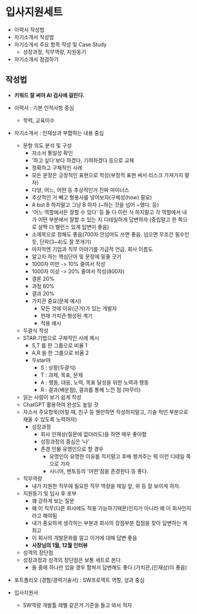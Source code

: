 # 입사지원세트
- 이력서 작성법
- 자기소개서 작성법
- 자기소개서 주요 항목 작성 및 Case Study
    * 성장과정, 직무역량, 지원동기
- 자기소개서 점검하기

## 작성법
- **키워드 잘 써야 AI 검사에 걸린다.**
- 이력서 : 기본 인적사항 중심
    * 학력, 교육이수

- 자기소개서 : 인재상과 부합하는 내용 중심
    * 문항 의도 분석 및 구성
        * 자소서 통일성 확인
        * '하고 싶다'보다 하겠다, 기여하겠다 등으로 교체
        * 정확하고 구체적인 사례
        * 모든 문장은 긍정적인 표현으로 작성(부정적 표현 써서 리스크 가져가지 말자)
        * 다양, 어느, 어떤 등 추상적인거 진짜 마이너스
        * 추상적인 거 빼고 형용사를 넣어보자(구체성(how) 필요)
        * A but B 하지말고 그냥 B 하자 (~하는 것을 넘어 ~했다. 등)
        * '어느 역할에서든 잘할 수 있다' 등 둘 다 이런 식 하지말고 각 역할에서 내가 어떤 부분에서 잘할 수 있는 지 디테일하게 답변하자 (중립말고 한 쪽으로 살짝 더 밸런스 있게 답변이 좋음)
        * 소제목으로 정해도 좋음(700자 안넘어도 쓰면 좋음. 넘으면 무조건 필수인 듯, 단락(3~4)도 잘 쪼개기)
        * 마지막엔 기업과 직무 이야기를 가급적 언급, 회사 이름도
        * 알고자 하는 핵심단어 및 문장에 밑줄 긋기
        * 1000자 미만 -> 10% 줄여서 작성
        * 1000자 이상 -> 20% 줄여서 작성(800자)
        * 결론 20%
        * 과정 60%
        * 결과 20%
        * 가치관 중요(문제 예시)
            * 모든 것에 이유(근거)가 있는 개발자
            * 현재 가치관 형성된 계기
            * 적용 예시
    * 두괄식 작성
    * STAR 기법으로 구체적인 사례 제시
        * S,T 를 한 그룹으로 비율 1
        * A,R 을 한 그룹으로 비율 2
        * 두star마
            * S : 상황(두괄식)
            * T : 과제, 목표, 문제
            * A : 행동, 대응, 노력, 목표 달성을 위한 노력과 행동
            * R : 결과(배운점), 결과를 통해 느낀 점 (마무리)
    * 읽는 사람이 보기 쉽게 작성
    * ChatGPT 활용하여 완성도 높일 것
    * 자소서 주요항목(어릴 때, 친구 등 웬만하면 작성하지말고, 기술 적인 부분으로 채울 수 있도록 노력하자)
        * 성장과정
            * 회사 인재상(질문에 없더라도)을 하면 매우 좋아함
            * 성장과정의 중심은 '나'
            * 존경 인물 유명인으로 할 경우
                * 유명인이 유명한 이유를 적지말고 후배 챙겨주는 뭐 이런 디테일 쪽으로 가자
                * 시니어, 멘토등의 '어떤'점을 존경한다 등 좋다.
    * 직무역량
        * 내가 지원한 직무에 필요한 직무 역량을 제일 앞, 위 등 잘 보이게 하자.
    * 지원동기 및 입사 후 포부
        * 꽤 강하게 보는 질문
        * 왜 이 직무(다른 회사에도 적용 가능하기때문)인지가 아니라 왜 이 회사인지라고 해야됨
        * 내가 중요하게 생각하는 부분과 회사의 장점부분 접점을 찾아 답변하는 게 최고
        * 이 회사의 개발문화를 알고 이거에 대해 답변 좋음
        * **사장님의 1월, 12월 인터뷰**
    * 성격의 장단점
    * 성장과정과 성격의 장단점은 보통 세트로 본다.
        * 둘 중에 하나만 있을 경우 합쳐서 답변해도 좋다.(가치관,(인재상)이 좋음)

- 포트폴리오 (경험/경력기술서) : SW프로젝트 역할, 성과 중심

- 입사지원서
    * SW역량 개발툴 레벨 같은거 기준을 들고 와서 적자
